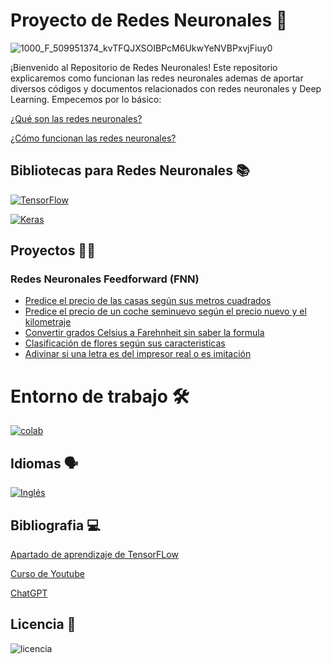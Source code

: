 
# Proyecto de Redes Neuronales 🧠

![1000_F_509951374_kvTFQJXSOIBPcM6UkwYeNVBPxvjFiuy0](https://github.com/ManuelMorenoNeria/NeuralNetworks/assets/114908218/878073ac-5f4a-4ada-b9d6-d46a48c64ad7)

¡Bienvenido al Repositorio de Redes Neuronales! Este repositorio explicaremos como funcionan las redes neuronales ademas de aportar diversos códigos y documentos relacionados con redes neuronales y Deep Learning. Empecemos por lo básico:

[¿Qué son las redes neuronales?](/ESP/QueSon.md)  

[¿Cómo funcionan las redes neuronales?](/ESP/ComoFuncionan.md)


## Bibliotecas para Redes Neuronales 📚
 [![TensorFlow](https://github.com/ManuelMorenoNeria/NeuralNetworks/assets/114908218/9e795ab1-a184-446c-81e5-e2661ec75c99)](/ESP/TensorFlow_ES.md)

 [![Keras](https://github.com/ManuelMorenoNeria/NeuralNetworks/assets/114908218/4393e800-32b9-4db3-a051-020adaa1633c)](/ESP/Keras_ES.md)
## Proyectos 👨‍💻
### Redes Neuronales Feedforward (FNN)
- [Predice el precio de las casas según sus metros cuadrados](/ESP/PrecioCasas.ipynb)
- [Predice el precio de un coche seminuevo según el precio nuevo y el kilometraje](/ESP/PrecioCoche.ipynb)
- [Convertir grados Celsius a Farehnheit sin saber la formula](/ESP/CelsiusToFahrenheit_ES.ipynb)
- [Clasificación de flores según sus caracteristicas](/ESP/ClasificarFlores.ipynb)
- [Adivinar si una letra es del impresor real o es imitación](/ESP/PreaparandoLetras.ipynb)

# Entorno de trabajo 🛠
[![colab](https://github.com/ManuelMorenoNeria/NeuralNetworks/assets/114908218/d95b1b4d-ea07-4903-906f-95a83d5fb725)](/ESP/Colab_ES.md)
## Idiomas 🗣
[![Inglés](https://github.com/ManuelMorenoNeria/NeuralNetworks/assets/114908218/732e5976-0d57-463a-83e3-237ded866888)](/README.md)

## Bibliografia 💻
[Apartado de aprendizaje de TensorFLow](https://www.tensorflow.org/learn?hl=es-419)

[Curso de Youtube](https://www.youtube.com/@RingaTech)

[ChatGPT](https://chat.openai.com/)
## Licencia 🛑
![licencia](https://github.com/ManuelMorenoNeria/NeuralNetworks/assets/114908218/b860d6df-be55-4733-b9b0-19ccd2a93df7)
